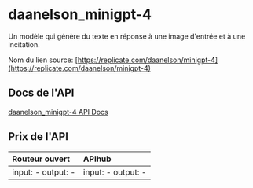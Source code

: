 # daanelson_minigpt-4

Un modèle qui génère du texte en réponse à une image d'entrée et à une incitation.

Nom du lien source: [https://replicate.com/daanelson/minigpt-4](https://replicate.com/daanelson/minigpt-4)

## Docs de l'API

[daanelson_minigpt-4 API Docs](../apis/fr/daanelson_minigpt-4.md)

## Prix de l'API

| Routeur ouvert | APIhub |
|:---|:---|
| input: - output: - | input: - output: - |
